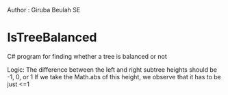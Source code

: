 Author : Giruba Beulah SE

# IsTreeBalanced
C# program for finding whether a tree is balanced or not

Logic: The difference between the left and right subtree heights should be -1, 0, or 1
If we take the Math.abs of this height, we observe that it has to be just <=1
